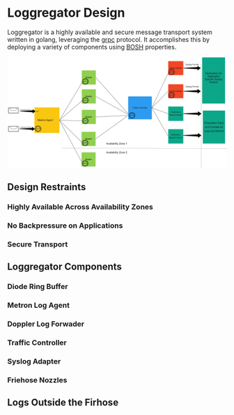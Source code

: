 
# Loggregator Design
Loggregator is a highly available and secure message transport system written in golang, leveraging the [grpc](http://www.grpc.io/) protocol. It accomplishes this by deploying a variety of components using [BOSH](http://bosh.io) properties.

<img src="Loggregator-medium.jpg"/>

## Design Restraints

### Highly Available Across Availability Zones

### No Backpressure on Applications

### Secure Transport

## Loggregator Components

### Diode Ring Buffer

### Metron Log Agent

### Doppler Log Forwader

### Traffic Controller 

### Syslog Adapter

### Friehose Nozzles

## Logs Outside the Firhose

